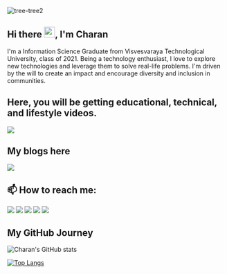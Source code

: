 ![tree-tree2](https://github.com/charanhu/charanhu/blob/master/social/Charan_H_U.png)

## Hi there <img src="https://media.giphy.com/media/hvRJCLFzcasrR4ia7z/giphy.gif" width="25px">, I'm Charan




I'm a Information Science Graduate from Visvesvaraya Technological University, class of 2021. Being a technology enthusiast, I love to explore new technologies and leverage them to solve real-life problems. I'm driven by the will to create an impact and encourage diversity and inclusion in communities.

## Here, you will be getting educational, technical, and lifestyle videos.
<a href="https://www.youtube.com/cDroid"> <img src="https://github.com/charanhu/charanhu/blob/master/social/8.png"></a>  

## My blogs here
<a href="https://charanhu.medium.com"><img src="https://github.com/charanhu/charanhu/blob/master/social/11.png"></a>

## 📫 How to reach me:
<a href="https://www.linkedin.com/in/charanhu"><img src="https://github.com/charanhu/charanhu/blob/master/social/5.png"></a>
<a href="https://t.me/charanhu"><img src="https://github.com/charanhu/charanhu/blob/master/social/6.png"></a>
<a href="https://www.twitter.com/charan_h_u"><img src="https://github.com/charanhu/charanhu/blob/master/social/3.png"></a>
<a href="https://www.instagram.com/charan_hu"><img src="https://github.com/charanhu/charanhu/blob/master/social/1.png"></a>
<a href="https://www.facebook.com/iamcharanhu"><img src="https://github.com/charanhu/charanhu/blob/master/social/2.png"></a>
  
## My GitHub Journey

![Charan's GitHub stats](https://github-readme-stats.vercel.app/api?username=charanhu&count_private=true&show_icons=true&theme=highcontrast)    

[![Top Langs](https://github-readme-stats.vercel.app/api/top-langs/?username=charanhu&layout=compact&hide=tex,php,dart,hack,r,html,css,scss&theme=highcontrast)](https://github.com/charanhu/github-readme-stats)

<!-- If you are reading this believe me you can achieve big results! Always remember why you have started. -->
